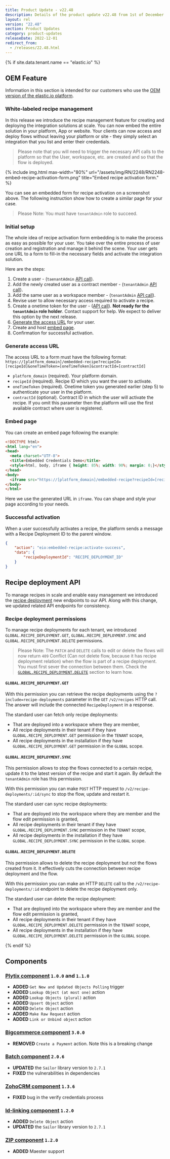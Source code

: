 ```yaml
---
title: Product Update - v22.48
description: Details of the product update v22.48 from 1st of December 2022.
layout: rel
version: "22.48"
section: Product Updates
category: product-updates
releaseDate: 2022-12-01
redirect_from:
  - /releases/22.48.html
---
```


{% if site.data.tenant.name == "elastic.io" %}

## OEM Feature

Information in this section is intended for our customers who use the
[OEM version of the elastic.io platform](https://www.elastic.io/saas-embedded-integration/).

### White-labeled recipe management

In this release we introduce the recipe management feature for creating and
deploying the integration solutions at scale. You can now embed the entire
solution in your platform, App or website. Your clients can now access and deploy
flows without leaving your platform or site - they simply select an integration
that you list and enter their credentials.

> Please note that you will need to trigger the necessary API calls to the platform
> so that the User, workspace, etc. are created and so that the flow is deployed.

{% include img.html max-width="80%" url="/assets/img/RN/2248/RN2248-embed-recipe-activation-form.png" title="Embed recipe activation form." %}

You can see an embedded form for recipe activation on a screenshot above. The following
instruction show how to create a similar page for your case.

> Please Note: You must have `tenantAdmin` role to succeed.

### Initial setup

The whole idea of recipe activation form embedding is to make the process as easy
as possible for your user. You take over the entire process of user creation and
registration and manage it behind the scene. Your user gets one URL to a form
to fill-in the necessary fields and activate the integration solution.

Here are the steps:

1.  Create a user - (`taenantAdmin` [API call]({{site.data.tenant.apiDocsUri}}/v2#/users/post_users)).
2.  Add the newly created user as a contract member - (`tenantAdmin` [API call]({{site.data.tenant.apiDocsUri}}/v2#/contracts/post_contracts__contract_id__members)).
3.  Add the same user as a workspace member - (`tenantAdmin` [API call]({{site.data.tenant.apiDocsUri}}/v2#/workspaces/post_workspaces__workspace_id__members)).
4.  Revise user to allow necessary access required to activate a recipe.
5.  Create a onetime token for the user - ([API call]({{site.data.tenant.apiDocsUri}}/v2#/users/post_users__user_id__one_time_token)). **Not ready for the `tenantAdmin` role holder**. Contact support for help. We expect to deliver this option by the next release.
6.  [Generate the access URL](#generate-access-url) for your user.
7.  Create and host [embed page](#embed-page).
8.  Confirmation for successful activation.

### Generate access URL

The access URL to a form must have the following format:
`https://[platform_domain]/embedded-recipe?recipeId=[recipeId]&oneTimeToken=[oneTimeToken]&contractId=[contractId]`

*   `platform_domain` (required). Your platform domain.
*   `recipeId` (required). Recipe ID which you want the user to activate.
*   `oneTimeToken` (required). Onetime token you generated earlier (step 5) to authenticate your user in the platform.
*   `contractId` (optional). Contract ID in which the user will activate the recipe. If you omit this parameter then the platform will use the first available contract where user is registered.

### Embed page

You can create an embed page following the example:

```html
<!DOCTYPE html>
<html lang="en">
<head>
  <meta charset="UTF-8">
  <title>Embedded Credentials Demo</title>
  <style>html, body, iframe { height: 85%; width: 90%; margin: 0;}</style>
</head>
<body>
  <iframe src="https://[platform_domain]/embedded-recipe?recipeId=[recipeId]&oneTimeToken=[oneTimeToken]&contractId=[contractId]" />
</body>
</html>
```
Here we use the generated URL in `iframe`. You can shape and style your page
according to your needs.

### Successful activation

When a user successfully activates a recipe, the platform sends a message with
a Recipe Deployment ID to the parent window.

```json
{
    "action": "eio:embedded-recipe:activate-success",
    "data": {
        "recipeDeploymentId": "RECIPE_DEPLOYMENT_ID"
    }
}
```
## Recipe deployment API

To manage recipes in scale and enable easy management we introduced
the [recipe deployment]({{site.data.tenant.apiDocsUri}}/v2#/recipe%20deployments)
new endpoints to our API. Along with this change, we updated related API endpoints
for consistency.

### Recipe deployment permissions

To manage recipe deployments for each tenant, we introduced `GLOBAL.RECIPE_DEPLOYMENT.GET`,
`GLOBAL.RECIPE_DEPLOYMENT.SYNC` and `GLOBAL.RECIPE_DEPLOYMENT.DELETE` permissions.

> Please Note: The `PATCH` and `DELETE` calls to edit or delete the flows will now
> return `409` Conflict (Can not delete flow, because it has recipe deployment relation)
> when the flow is part of a recipe deployment. You must first sever the connection between them. Check the
> [`GLOBAL.RECIPE_DEPLOYMENT.DELETE`](#globalrecipe_deploymentdelete) section to learn how.

#### `GLOBAL.RECIPE_DEPLOYMENT.GET`

With this permission you can retrieve the recipe deployments using the
`?include=recipe-deployments` parameter in the `GET` `/v2/recipes` HTTP call.
The answer will include the connected `RecipeDeployment` in a response.

The standard user can fetch only recipe deployments:

*   That are deployed into a workspace where they are member,
*   All recipe deployments in their tenant if they have `GLOBAL.RECIPE_DEPLOYMENT.GET` permission in the `TENANT` scope,
*   All recipe deployments in the installation if they have `GLOBAL.RECIPE_DEPLOYMENT.GET` permission in the `GLOBAL` scope.

#### `GLOBAL.RECIPE_DEPLOYMENT.SYNC`

This permission allows to stop the flows connected to a certain recipe, update it
to the latest version of the recipe and start it again. By default the `tenantAdmin`
role has this permission.

With this permission you can make `POST` HTTP request to `/v2/recipe-deployments/:id/sync`
to stop the flow, update and restart it.

The standard user can sync recipe deployments:

*   That are deployed into the workspace where they are member and the flow edit permission is granted,
*   All recipe deployments in their tenant if they have `GLOBAL.RECIPE_DEPLOYMENT.SYNC` permission in the `TENANT` scope,
*   All recipe deployments in the installation if they have `GLOBAL.RECIPE_DEPLOYMENT.SYNC` permission in the `GLOBAL` scope.

#### `GLOBAL.RECIPE_DEPLOYMENT.DELETE`

This permission allows to delete the recipe deployment but not the flows created
from it. It effectively cuts the connection between recipe deployment and the flow.

With this permission you can make an HTTP `DELETE` call to the `/v2/recipe-deployments/:id`
endpoint to delete the recipe deployment only.

The standard user can delete the recipe deployment:

*   That are deployed into the workspace where they are member and the flow edit permission is granted,
*   All recipe deployments in their tenant if they have `GLOBAL.RECIPE_DEPLOYMENT.DELETE` permission in the `TENANT` scope,
*   All recipe deployments in the installation if they have `GLOBAL.RECIPE_DEPLOYMENT.DELETE` permission in the `GLOBAL` scope.



{% endif %}

## Components

### [Plytix component](/components/plytix/) `1.0.0` and `1.1.0`

*   **ADDED** `Get New and Updated Objects Polling` trigger
*   **ADDED** `Lookup Object (at most one)` action
*   **ADDED** `Lookup Objects (plural)` action
*   **ADDED** `Upsert Object` action
*   **ADDED** `Delete Object` action
*   **ADDED** `Make Raw Request` action
*   **ADDED** `Link or Unbind object` action


### [Bigcommerce component](/components/bigcommerce/) `3.0.0`

*   **REMOVED** `Create a Payment` action. Note this is a breaking change

### [Batch component](/components/batch/) `2.0.6`

*   **UPDATED** the `Sailor` library version to `2.7.1`
*   **FIXED** the vulnerabilities in dependencies

### [ZohoCRM component](/components/zoho-crm) `1.3.6`

*   **FIXED** bug in the verify credentials process

### [Id-linking component](/components/id-linking) `1.2.0`

*   **ADDED** `Delete Object` action
*   **UPDATED** the `Sailor` library version to `2.7.1`

### [ZIP component](/components/zip) `1.2.0`

*   **ADDED** Maester support
